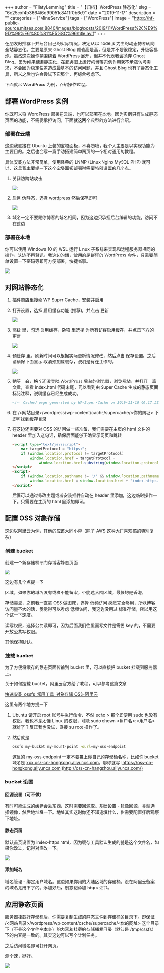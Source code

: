 +++
author = "FlintyLemming"
title = "【归档】WordPress 静态化"
slug = "6c25cbf4b3664f6d99051d8411f0b6e9"
date = "2019-11-17"
description = ""
categories = ["MineService"]
tags = ["WordPress"]
image = "https://hf-public-source.mitsea.com:8840/images/blog/posts/2019/11/WordPress%20%E9%9D%99%E6%80%81%E5%8C%96/title.avif"
+++

在朋友的推荐下并结合自己的实际情况，决定从以 node.js 为主的动态博客转向全站静态化。主要是原来 Ghost Blog 颜值高是高，但是并不是很稳定，升级容易炸。虽然这次操作是围绕着 WordPress 展开，但并不代表我会抛弃 Ghost Blog。因为如果使用静态化，在服务器上运行的博客实例作用就不承载访问需求，不会因为稳定性差造成最基本的访问问题，并且 Ghost Blog 也有了静态化工具，所以之后也许会尝试下它那个，再综合考虑下。

下面就以 WordPress 为例，介绍操作过程。

## 部署 WordPress 实例

你既可以将 WordPress 部署在云端，也可以部署在本地。因为实例只有生成静态页面的功能，不需要承担访问。下面就这两个典型的方法进行介绍。

### 部署在云端

这边我直接在 Ubuntu 上装的宝塔面板，不喜勿喷，我个人主要是以实现功能为主要目的。之后也会写一篇手动搭建简单网页的一个相对通用的教程。

具体安装方法非常简单，使用经典的 LNMP (Linux Nginx MySQL PHP) 就可以，这里我主要提一下这个宝塔面板部署时需要特别设置的几个点。

1. 关闭防跨站攻击
    
    ![](https://hf-public-source.mitsea.com:8840/images/blog/posts/2019/11/WordPress%20%E9%9D%99%E6%80%81%E5%8C%96/1.avif)
    
2. 启用 伪静态，选择 wordpress 然后保存即可
    
    ![](https://hf-public-source.mitsea.com:8840/images/blog/posts/2019/11/WordPress%20%E9%9D%99%E6%80%81%E5%8C%96/2.avif)
    
3. 域名一定不要跟你博客的域名相同，因为这边只承担后台编辑的功能，访问不在这边

### 部署在本地

你可以使用 Windows 10 的 WSL 运行 Linux 子系统来实现和远程服务器相同的操作，这边不再赘述。我这边的话，使用的是群晖的 WordPress 套件，只需要简单设置一下密码等即可方便部署，快捷省事。

![](https://hf-public-source.mitsea.com:8840/images/blog/posts/2019/11/WordPress%20%E9%9D%99%E6%80%81%E5%8C%96/3.avif)

## 对网站静态化

1. 插件商店里搜索 WP Super Cache，安装并启用
2. 打开设置，选择 启用缓存功能 (推荐)，并点击 更新
    
    ![](https://hf-public-source.mitsea.com:8840/images/blog/posts/2019/11/WordPress%20%E9%9D%99%E6%80%81%E5%8C%96/4.avif)
    
3. 高级 里，勾选 启用缓存，杂项 里选择 为所有访客启用缓存，并点击下方的 更新
    
    ![](https://hf-public-source.mitsea.com:8840/images/blog/posts/2019/11/WordPress%20%E9%9D%99%E6%80%81%E5%8C%96/5.avif)
    
4. 预缓存 里，刷新时间可以根据实际更新情况修改，然后点击 保存设置。之后请确保下面显示 取消预加载缓存，说明是有在工作的。
    
    ![](https://hf-public-source.mitsea.com:8840/images/blog/posts/2019/11/WordPress%20%E9%9D%99%E6%80%81%E5%8C%96/6.avif)
    
5. 稍等一会，换个还没登陆 WordPress 后台的浏览器，浏览网站，并打开一篇文章，查看 index.html 代码末尾，可以看到由 Super Cache 生成的静态页面标记注释，说明缓存已经生成成功。
    
    ```html
    <!-- Cached page generated by WP-Super-Cache on 2019-11-18 00:17:32 -→
    ```
    
6. 在 /<网站目录>/wordpress/wp-content/cache/supercache/<你的网址> 下即可找到缓存目录
7. 在这边还需要对 OSS 的访问做一些准备，我们需要在主页的 html 文件的 header 里加入这句话，确保后面能够正确显示网页和跳转
    
    ```html
    <script type="text/javascript">
        var targetProtocol = "https:";
        if (window.location.protocol != targetProtocol)
            window.location.href = targetProtocol +
                window.location.href.substring(window.location.protocol.length);
    </script>
    <script>
        if (window.location.pathname != '/' && window.location.pathname != '/index-https.html')
            window.location.href = window.location.href + "index-https.html";
    </script>
    ```
    
    后面可以通过修改主题或者安装插件自动在 header 里添加，这边临时操作一下。只需要在主页的 html 里添加即可。
    

## 配置 OSS 对象存储

这边以阿里云为例，其他的应该大同小异（除了 AWS 这种大厂喜欢搞的特别复杂）

### 创建 bucket

创建一个新存储桶专门存博客静态页面

![](https://hf-public-source.mitsea.com:8840/images/blog/posts/2019/11/WordPress%20%E9%9D%99%E6%80%81%E5%8C%96/7.avif)

这边有几个点提一下

区域，如果你的域名没有或者不能备案，不能选大陆区域，最快的是香港。

存储类型，之前我一直拿 OSS 做图床，选择 低频访问 感觉完全够用，所以博客访问量不大的话，我觉得可以考虑 低频访问，我这边没用过 标准存储，所以用这个试一下速度。

读写权限，选择公共读即可，因为后面我们往里面写文件是需要 key 的，不需要开放公共写权限。

其他保持默认。

### 挂载 bucket

为了方便将缓存的静态页面传输到 bucket 里，可以直接把 bucket 挂载到服务器上。

关于如何挂载 bucket，阿里云官方给了教程，可以参考这篇文章

[快速安装_ossfs_常用工具_对象存储 OSS-阿里云](https://help.aliyun.com/document_detail/32196.html)

这里有两个地方提一下

1. Ubuntu 请开启 root 账号并执行命令，不然 echo > 那个即便用 sudo 也没有权限，我也不是太懂 Linux 的权限，可能 sudo chown <用户名>:<用户名> 就好了？反正我也没试，直接 su root 操作了。
2. 然后就是 
    
    ```bash
    ossfs my-bucket my-mount-point -ourl=my-oss-endpoint
    ```
    
    这里的 my-oss-endpoint 一定不要带上你自己的存储桶名称，比如你 bucket 域名是 [xxx.oss-cn-hongkong.aliyuncs.com](flintyblog.oss-cn-hongkong.aliyuncs.com)，那你就写 [https://oss-cn-hongkong.aliyuncs.com](http://oss-cn-hangzhou.aliyuncs.com/)
    

### bucket 设置

#### 回源设置（可不做）

有时可能生成的缓存会丢东西，这时需要回源取。基础设置 - 镜像回源，类型选择镜像，然后地址填一下。地址其实这时你还不知道填什么，你需要配置好后观察下地址。

#### 静态页面

默认首页设置为 index-https.html，因为缓存工具默认生成的就是这个文件名，如果你改过，记得对应改一下。

![](https://hf-public-source.mitsea.com:8840/images/blog/posts/2019/11/WordPress%20%E9%9D%99%E6%80%81%E5%8C%96/8.avif)

#### 添加域名

域名管理 - 绑定用户域名。这边如果你用的大陆区域的存储桶，没在阿里云备案的域名是用不了的。添加好后，别忘记添加 https 证书。

## 应用静态页面

服务器挂载好存储桶后，你需要复制生成的静态文件到存储桶的目录下。即保证 /<网站目录>/wordpress/wp-content/cache/supercache/<你的网址> 这个目录下（不是这个文件夹本身）的内容和挂载的存储桶根目录（默认是 /tmp/ossfs）下的内容是一致的。其实这边可以写个计划任务。

之后访问域名即可打开网页。

测个速，挺好。

![](https://hf-public-source.mitsea.com:8840/images/blog/posts/2019/11/WordPress%20%E9%9D%99%E6%80%81%E5%8C%96/9.avif)